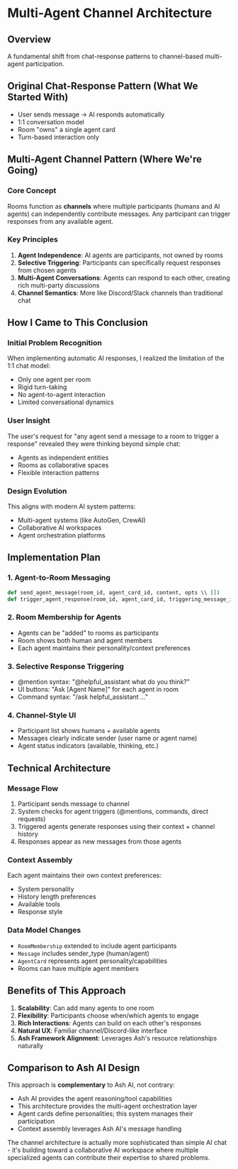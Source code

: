 # Multi-Agent Channel Architecture

## Overview

A fundamental shift from chat-response patterns to channel-based multi-agent participation.

## Original Chat-Response Pattern (What We Started With)
- User sends message → AI responds automatically
- 1:1 conversation model
- Room "owns" a single agent card
- Turn-based interaction only

## Multi-Agent Channel Pattern (Where We're Going)

### Core Concept
Rooms function as **channels** where multiple participants (humans and AI agents) can independently contribute messages. Any participant can trigger responses from any available agent.

### Key Principles

1. **Agent Independence**: AI agents are participants, not owned by rooms
2. **Selective Triggering**: Participants can specifically request responses from chosen agents
3. **Multi-Agent Conversations**: Agents can respond to each other, creating rich multi-party discussions
4. **Channel Semantics**: More like Discord/Slack channels than traditional chat

## How I Came to This Conclusion

### Initial Problem Recognition
When implementing automatic AI responses, I realized the limitation of the 1:1 chat model:
- Only one agent per room
- Rigid turn-taking
- No agent-to-agent interaction
- Limited conversational dynamics

### User Insight
The user's request for "any agent send a message to a room to trigger a response" revealed they were thinking beyond simple chat:
- Agents as independent entities
- Rooms as collaborative spaces
- Flexible interaction patterns

### Design Evolution
This aligns with modern AI system patterns:
- Multi-agent systems (like AutoGen, CrewAI)
- Collaborative AI workspaces
- Agent orchestration platforms

## Implementation Plan

### 1. Agent-to-Room Messaging
```elixir
def send_agent_message(room_id, agent_card_id, content, opts \\ [])
def trigger_agent_response(room_id, agent_card_id, triggering_message_id)
```

### 2. Room Membership for Agents
- Agents can be "added" to rooms as participants
- Room shows both human and agent members
- Each agent maintains their personality/context preferences

### 3. Selective Response Triggering
- @mention syntax: "@helpful_assistant what do you think?"
- UI buttons: "Ask [Agent Name]" for each agent in room
- Command syntax: "/ask helpful_assistant ..."

### 4. Channel-Style UI
- Participant list shows humans + available agents
- Messages clearly indicate sender (user name or agent name)
- Agent status indicators (available, thinking, etc.)

## Technical Architecture

### Message Flow
1. Participant sends message to channel
2. System checks for agent triggers (@mentions, commands, direct requests)
3. Triggered agents generate responses using their context + channel history
4. Responses appear as new messages from those agents

### Context Assembly
Each agent maintains their own context preferences:
- System personality
- History length preferences  
- Available tools
- Response style

### Data Model Changes
- `RoomMembership` extended to include agent participants
- `Message` includes sender_type (human/agent)
- `AgentCard` represents agent personality/capabilities
- Rooms can have multiple agent members

## Benefits of This Approach

1. **Scalability**: Can add many agents to one room
2. **Flexibility**: Participants choose when/which agents to engage
3. **Rich Interactions**: Agents can build on each other's responses
4. **Natural UX**: Familiar channel/Discord-like interface
5. **Ash Framework Alignment**: Leverages Ash's resource relationships naturally

## Comparison to Ash AI Design

This approach is **complementary** to Ash AI, not contrary:
- Ash AI provides the agent reasoning/tool capabilities
- This architecture provides the multi-agent orchestration layer
- Agent cards define personalities; this system manages their participation
- Context assembly leverages Ash AI's message handling

The channel architecture is actually more sophisticated than simple AI chat - it's building toward a collaborative AI workspace where multiple specialized agents can contribute their expertise to shared problems.